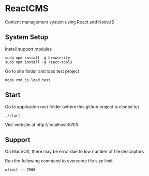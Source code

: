ReactCMS
========

Content management system using React and NodeJS

System Setup
------------

Install support modules
```
sudo npm install -g browserify
sudo npm install -g react-tools
```

Go to site folder and load test project

```
node cmd.js load test
```

Start
-----

Go to application root folder (where this github project is cloned to)

```
./start
```

Visit website at http://localhost:8700


Support
-------

On MacSOX, there may be error due to low number of file descriptors

Run the following command to overcome file size limit
```
ulimit -n 2560
```
